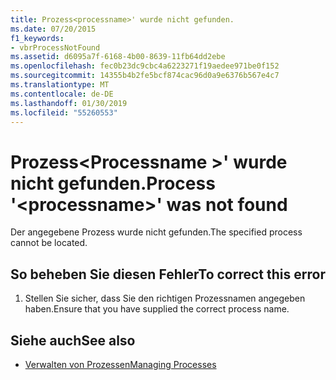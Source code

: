 ```yaml
---
title: Prozess<processname>' wurde nicht gefunden.
ms.date: 07/20/2015
f1_keywords:
- vbrProcessNotFound
ms.assetid: d6095a7f-6168-4b00-8639-11fb64dd2ebe
ms.openlocfilehash: fec0b23dc9cbc4a6223271f19aedee971be0f152
ms.sourcegitcommit: 14355b4b2fe5bcf874cac96d0a9e6376b567e4c7
ms.translationtype: MT
ms.contentlocale: de-DE
ms.lasthandoff: 01/30/2019
ms.locfileid: "55260553"
---
```

# <a name="process-processname-was-not-found"></a><span data-ttu-id="fb6ee-102">Prozess\<Processname >' wurde nicht gefunden.</span><span class="sxs-lookup"><span data-stu-id="fb6ee-102">Process '\<processname>' was not found</span></span>
<span data-ttu-id="fb6ee-103">Der angegebene Prozess wurde nicht gefunden.</span><span class="sxs-lookup"><span data-stu-id="fb6ee-103">The specified process cannot be located.</span></span>  
  
## <a name="to-correct-this-error"></a><span data-ttu-id="fb6ee-104">So beheben Sie diesen Fehler</span><span class="sxs-lookup"><span data-stu-id="fb6ee-104">To correct this error</span></span>  
  
1.  <span data-ttu-id="fb6ee-105">Stellen Sie sicher, dass Sie den richtigen Prozessnamen angegeben haben.</span><span class="sxs-lookup"><span data-stu-id="fb6ee-105">Ensure that you have supplied the correct process name.</span></span>  
  
## <a name="see-also"></a><span data-ttu-id="fb6ee-106">Siehe auch</span><span class="sxs-lookup"><span data-stu-id="fb6ee-106">See also</span></span>
- [<span data-ttu-id="fb6ee-107">Verwalten von Prozessen</span><span class="sxs-lookup"><span data-stu-id="fb6ee-107">Managing Processes</span></span>](https://msdn.microsoft.com/library/ef2f9767-330b-49f3-aa33-8574c241b9d2)
